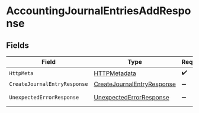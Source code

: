 # AccountingJournalEntriesAddResponse


## Fields

| Field                                                                               | Type                                                                                | Required                                                                            | Description                                                                         |
| ----------------------------------------------------------------------------------- | ----------------------------------------------------------------------------------- | ----------------------------------------------------------------------------------- | ----------------------------------------------------------------------------------- |
| `HttpMeta`                                                                          | [HTTPMetadata](../../Models/Components/HTTPMetadata.md)                             | :heavy_check_mark:                                                                  | N/A                                                                                 |
| `CreateJournalEntryResponse`                                                        | [CreateJournalEntryResponse](../../Models/Components/CreateJournalEntryResponse.md) | :heavy_minus_sign:                                                                  | JournalEntries                                                                      |
| `UnexpectedErrorResponse`                                                           | [UnexpectedErrorResponse](../../Models/Components/UnexpectedErrorResponse.md)       | :heavy_minus_sign:                                                                  | Unexpected error                                                                    |